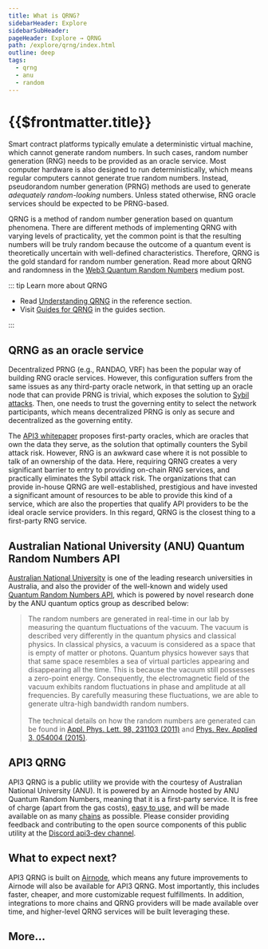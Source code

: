 ```yaml
---
title: What is QRNG?
sidebarHeader: Explore
sidebarSubHeader:
pageHeader: Explore → QRNG
path: /explore/qrng/index.html
outline: deep
tags:
  - qrng
  - anu
  - random
---
```


<PageHeader/>

# {{$frontmatter.title}}

Smart contract platforms typically emulate a deterministic virtual machine,
which cannot generate random numbers. In such cases, random number generation
(RNG) needs to be provided as an oracle service. Most computer hardware is also
designed to run deterministically, which means regular computers cannot generate
true random numbers. Instead, pseudorandom number generation (PRNG) methods are
used to generate _adequately random-looking_ numbers. Unless stated otherwise,
RNG oracle services should be expected to be PRNG-based.

QRNG is a method of random number generation based on quantum phenomena. There
are different methods of implementing QRNG with varying levels of practicality,
yet the common point is that the resulting numbers will be truly random because
the outcome of a quantum event is theoretically uncertain with well-defined
characteristics. Therefore, QRNG is the gold standard for random number
generation. Read more about QRNG and randomness in the
[Web3 Quantum Random Numbers](https://medium.com/api3/api3-qrng-web3-quantum-random-numbers-4ca7517fc5bc)<ExternalLinkImage/>
medium post.

::: tip Learn more about QRNG

- Read [Understanding QRNG](/reference/qrng/) in the reference section.
- Visit [Guides for QRNG](/guides/qrng/) in the guides section.

:::

## QRNG as an oracle service

Decentralized PRNG (e.g., RANDAO, VRF) has been the popular way of building RNG
oracle services. However, this configuration suffers from the same issues as any
third-party oracle network, in that setting up an oracle node that can provide
PRNG is trivial, which exposes the solution to
[Sybil attacks](https://en.wikipedia.org/wiki/Sybil_attack)<ExternalLinkImage/>.
Then, one needs to trust the governing entity to select the network
participants, which means decentralized PRNG is only as secure and decentralized
as the governing entity.

The
[API3 whitepaper](https://github.com/api3dao/api3-whitepaper/blob/master/api3-whitepaper.pdf)<ExternalLinkImage/>
proposes first-party oracles, which are oracles that own the data they serve, as
the solution that optimally counters the Sybil attack risk. However, RNG is an
awkward case where it is not possible to talk of an ownership of the data. Here,
requiring QRNG creates a very significant barrier to entry to providing on-chain
RNG services, and practically eliminates the Sybil attack risk. The
organizations that can provide in-house QRNG are well-established, prestigious
and have invested a significant amount of resources to be able to provide this
kind of a service, which are also the properties that qualify API providers to
be the ideal oracle service providers. In this regard, QRNG is the closest thing
to a first-party RNG service.

## Australian National University (ANU) Quantum Random Numbers API

[Australian National University](https://www.anu.edu.au/)<ExternalLinkImage/> is
one of the leading research universities in Australia, and also the provider of
the well-known and widely used
[Quantum Random Numbers API](https://quantumnumbers.anu.edu.au/)<ExternalLinkImage/>,
which is powered by novel research done by the ANU quantum optics group as
described below:

> The random numbers are generated in real-time in our lab by measuring the
> quantum fluctuations of the vacuum. The vacuum is described very differently
> in the quantum physics and classical physics. In classical physics, a vacuum
> is considered as a space that is empty of matter or photons. Quantum physics
> however says that that same space resembles a sea of virtual particles
> appearing and disappearing all the time. This is because the vacuum still
> possesses a zero-point energy. Consequently, the electromagnetic field of the
> vacuum exhibits random fluctuations in phase and amplitude at all frequencies.
> By carefully measuring these fluctuations, we are able to generate ultra-high
> bandwidth random numbers. <br/><br/> The technical details on how the random
> numbers are generated can be found in
> [Appl. Phys. Lett. 98, 231103 (2011)](https://dx.doi.org/10.1063/1.3597793)<ExternalLinkImage/>
> and
> [Phys. Rev. Applied 3, 054004 (2015)](https://dx.doi.org/10.1103/PhysRevApplied.3.054004)<ExternalLinkImage/>.

## API3 QRNG

API3 QRNG is a public utility we provide with the courtesy of Australian
National University (ANU). It is powered by an Airnode hosted by ANU Quantum
Random Numbers, meaning that it is a first-party service. It is free of charge
(apart from the gas costs), [easy to use](./guides/qrng-example.md), and will be
made available on as many [chains](./reference/chains.md) as possible. Please
consider providing feedback and contributing to the open source components of
this public utility at the
[Discord api3-dev channel](https://discord.com/channels/758003776174030948/765618225144266793)<ExternalLinkImage/>.

## What to expect next?

API3 QRNG is built on [Airnode](/reference/airnode/latest/), which means any
future improvements to Airnode will also be available for API3 QRNG. Most
importantly, this includes faster, cheaper, and more customizable request
fulfillments. In addition, integrations to more chains and QRNG providers will
be made available over time, and higher-level QRNG services will be built
leveraging these.

## More...
